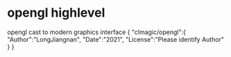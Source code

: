 # opengl highlevel
opengl cast to modern graphics interface
{ "clmagic/opengl":{
  "Author":"LongJiangnan",
  "Date":"2021",
  "License":"Please identify Author"
} }
